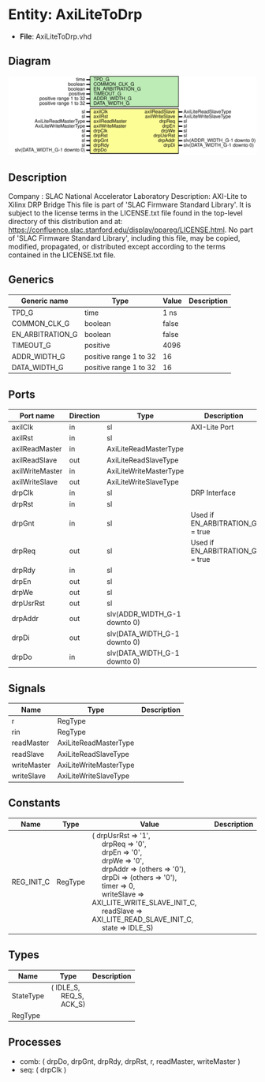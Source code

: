 # Entity: AxiLiteToDrp

- **File**: AxiLiteToDrp.vhd
## Diagram

![Diagram](AxiLiteToDrp.svg "Diagram")
## Description

Company    : SLAC National Accelerator Laboratory
Description: AXI-Lite to Xilinx DRP Bridge
This file is part of 'SLAC Firmware Standard Library'.
It is subject to the license terms in the LICENSE.txt file found in the
top-level directory of this distribution and at:
   https://confluence.slac.stanford.edu/display/ppareg/LICENSE.html.
No part of 'SLAC Firmware Standard Library', including this file,
may be copied, modified, propagated, or distributed except according to
the terms contained in the LICENSE.txt file.
## Generics

| Generic name     | Type                   | Value | Description |
| ---------------- | ---------------------- | ----- | ----------- |
| TPD_G            | time                   | 1 ns  |             |
| COMMON_CLK_G     | boolean                | false |             |
| EN_ARBITRATION_G | boolean                | false |             |
| TIMEOUT_G        | positive               | 4096  |             |
| ADDR_WIDTH_G     | positive range 1 to 32 | 16    |             |
| DATA_WIDTH_G     | positive range 1 to 32 | 16    |             |
## Ports

| Port name       | Direction | Type                         | Description                     |
| --------------- | --------- | ---------------------------- | ------------------------------- |
| axilClk         | in        | sl                           | AXI-Lite Port                   |
| axilRst         | in        | sl                           |                                 |
| axilReadMaster  | in        | AxiLiteReadMasterType        |                                 |
| axilReadSlave   | out       | AxiLiteReadSlaveType         |                                 |
| axilWriteMaster | in        | AxiLiteWriteMasterType       |                                 |
| axilWriteSlave  | out       | AxiLiteWriteSlaveType        |                                 |
| drpClk          | in        | sl                           | DRP Interface                   |
| drpRst          | in        | sl                           |                                 |
| drpGnt          | in        | sl                           | Used if EN_ARBITRATION_G = true |
| drpReq          | out       | sl                           | Used if EN_ARBITRATION_G = true |
| drpRdy          | in        | sl                           |                                 |
| drpEn           | out       | sl                           |                                 |
| drpWe           | out       | sl                           |                                 |
| drpUsrRst       | out       | sl                           |                                 |
| drpAddr         | out       | slv(ADDR_WIDTH_G-1 downto 0) |                                 |
| drpDi           | out       | slv(DATA_WIDTH_G-1 downto 0) |                                 |
| drpDo           | in        | slv(DATA_WIDTH_G-1 downto 0) |                                 |
## Signals

| Name        | Type                   | Description |
| ----------- | ---------------------- | ----------- |
| r           | RegType                |             |
| rin         | RegType                |             |
| readMaster  | AxiLiteReadMasterType  |             |
| readSlave   | AxiLiteReadSlaveType   |             |
| writeMaster | AxiLiteWriteMasterType |             |
| writeSlave  | AxiLiteWriteSlaveType  |             |
## Constants

| Name       | Type    | Value                                                                                                                                                                                                                                                                                                                                                                                                                                                                                                                                                                                                                                                                    | Description |
| ---------- | ------- | ------------------------------------------------------------------------------------------------------------------------------------------------------------------------------------------------------------------------------------------------------------------------------------------------------------------------------------------------------------------------------------------------------------------------------------------------------------------------------------------------------------------------------------------------------------------------------------------------------------------------------------------------------------------------ | ----------- |
| REG_INIT_C | RegType |  (       drpUsrRst  => '1',<br><span style="padding-left:20px">       drpReq     => '0',<br><span style="padding-left:20px">       drpEn      => '0',<br><span style="padding-left:20px">       drpWe      => '0',<br><span style="padding-left:20px">       drpAddr    => (others => '0'),<br><span style="padding-left:20px">       drpDi      => (others => '0'),<br><span style="padding-left:20px">       timer      => 0,<br><span style="padding-left:20px">       writeSlave => AXI_LITE_WRITE_SLAVE_INIT_C,<br><span style="padding-left:20px">       readSlave  => AXI_LITE_READ_SLAVE_INIT_C,<br><span style="padding-left:20px">       state      => IDLE_S) |             |
## Types

| Name      | Type                                                                                             | Description |
| --------- | ------------------------------------------------------------------------------------------------ | ----------- |
| StateType | ( IDLE_S,<br><span style="padding-left:20px"> REQ_S,<br><span style="padding-left:20px"> ACK_S)  |             |
| RegType   |                                                                                                  |             |
## Processes
- comb: ( drpDo, drpGnt, drpRdy, drpRst, r, readMaster, writeMaster )
- seq: ( drpClk )
